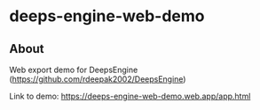 # deeps-engine-web-demo

## About

Web export demo for DeepsEngine (https://github.com/rdeepak2002/DeepsEngine)

Link to demo: https://deeps-engine-web-demo.web.app/app.html
